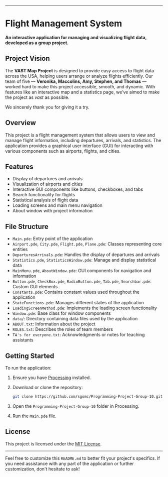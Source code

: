 
---

# Flight Management System

**An interactive application for managing and visualizing flight data, developed as a group project.**


## Project Vision

The **VAST Map Project** is designed to provide easy access to flight data across the USA, helping users arrange or analyze flights efficiently. Our team of five — **Veronika, Maccolins, Amy, Stephen, and Thomas** — worked hard to make this project accessible, smooth, and dynamic. With features like an interactive map and a statistics page, we’ve aimed to make the project as *vast* as possible.

We sincerely thank you for giving it a try.


## Overview

This project is a flight management system that allows users to view and manage flight information, including departures, arrivals, and statistics. The application provides a graphical user interface (GUI) for interacting with various components such as airports, flights, and cities.

## Features

* Display of departures and arrivals
* Visualization of airports and cities
* Interactive GUI components like buttons, checkboxes, and tabs
* Search functionality for flights
* Statistical analysis of flight data
* Loading screens and main menu navigation
* About window with project information

## File Structure

* `Main.pde`: Entry point of the application
* `Airport.pde`, `City.pde`, `Flight.pde`, `Plane.pde`: Classes representing core entities
* `DeparturesArrivals.pde`: Handles the display of departures and arrivals
* `Statistics.pde`, `StatisticsWindow.pde`: Manage and display statistical data
* `MainMenu.pde`, `AboutWindow.pde`: GUI components for navigation and information
* `Button.pde`, `CheckBox.pde`, `RadioButton.pde`, `Tab.pde`, `Searchbar.pde`: Custom GUI elements
* `Constants.pde`: Contains constant values used throughout the application
* `StateFunctions.pde`: Manages different states of the application
* `LoadingScreenMethod.pde`: Implements the loading screen functionality
* `Window.pde`: Base class for window components
* `data/`: Directory containing data files used by the application
* `ABOUT.txt`: Information about the project
* `ROLES.txt`: Describes the roles of team members
* `TA's for everyone.txt`: Acknowledgments or notes for teaching assistants

## Getting Started

To run the application:

1. Ensure you have [Processing](https://processing.org/download/) installed.
2. Download or clone the repository:

   ```bash
   git clone https://github.com/sgomc/Programming-Project-Group-10.git
   ```
3. Open the `Programming-Project-Group-10` folder in Processing.
4. Run the `Main.pde` file.

## License

This project is licensed under the [MIT License](LICENSE).

---

Feel free to customize this `README.md` to better fit your project's specifics. If you need assistance with any part of the application or further customization, don't hesitate to ask!
